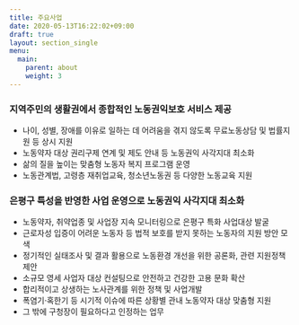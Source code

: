 ```yaml
---
title: 주요사업
date: 2020-05-13T16:22:02+09:00
draft: true
layout: section_single
menu:
  main:
    parent: about
    weight: 3
---
```

### 지역주민의 생활권에서 종합적인 노동권익보호 서비스 제공

* 나이, 성별, 장애를 이유로 일하는 데 어려움을 겪지 않도록 무료노동상담 및 법률지원 등 상시 지원
* 노동약자 대상 권리구제 연계 및 제도 안내 등 노동권익 사각지대 최소화
* 삶의 질을 높이는 맞춤형 노동자 복지 프로그램 운영
* 노동관계법, 고령층 재취업교육, 청소년노동권 등 다양한 노동교육 지원

### 은평구 특성을 반영한 사업 운영으로 노동권익 사각지대 최소화

* 노동약자, 취약업종 및 사업장 지속 모니터링으로 은평구 특화 사업대상 발굴
* 근로자성 입증이 어려운 노동자 등 법적 보호를 받지 못하는 노동자의 지원 방안 모색
* 정기적인 실태조사 및 결과 활용으로 노동환경 개선을 위한 공론화, 관련 지원정책 제안
* 소규모 영세 사업자 대상 컨설팅으로 안전하고 건강한 고용 문화 확산
* 합리적이고 상생하는 노사관계를 위한 정책 및 사업개발
* 폭염기·혹한기 등 시기적 이슈에 따른 상황별 관내 노동약자 대상 맞춤형 지원
* 그 밖에 구청장이 필요하다고 인정하는 업무
